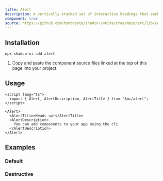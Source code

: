 ```yaml
---
title: Alert
description: A vertically stacked set of interactive headings that each reveal a section of content.
component: true
source: https://github.com/huntabyte/shadcn-svelte/tree/main/src/lib/components/ui/alert
---
```


<script>
  import { Accordion, AccordionItem, AccordionTrigger, AccordionContent } from '$ui/accordion';
  import { AlertDemo, AlertDestructiveDemo, ComponentExample, ManualInstall } from '$components/docs';
</script>

<ComponentExample src="src/lib/components/docs/examples/alert/AlertDemo.svelte">

<div slot="example" style="width: 100%;">
<AlertDemo />
</div>

</ComponentExample>

## Installation

```bash
npx shadcn-ui add alert
```

<ManualInstall>

1. Copy and paste the component source files linked at the top of this page into your project.

</ManualInstall>

## Usage

```svelte
<script lang="ts">
  import { Alert, AlertDescription, AlertTitle } from "$ui/alert";
</script>

<Alert>
  <AlertTitle>Heads up!</AlertTitle>
  <AlertDescription>
    You can add components to your app using the cli.
  </AlertDescription>
</Alert>
```

## Examples

### Default

<ComponentExample src="src/lib/components/docs/examples/alert/AlertDemo.svelte">

<div slot="example" style="width: 100%;">
<AlertDemo />
</div>

</ComponentExample>

### Destructive

<ComponentExample src="src/lib/components/docs/examples/alert/AlertDestructiveDemo.svelte">

<div slot="example" style="width: 100%;">
<AlertDestructiveDemo />
</div>

</ComponentExample>
